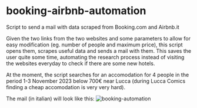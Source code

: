 # booking-airbnb-automation
Script to send a mail with data scraped from Booking.com and Airbnb.it

Given the two links from the two websites and some parameters to allow for easy modification (eg. number of people and maximum price), this script opens them, scrapes useful data and sends a mail with them.
This saves the user quite some time, automating the research process instead of visiting the websites everyday to check if there are some new hotels.

At the moment, the script searches for an accomodation for 4 people in the period 1-3 November 2023 below 700€ near Lucca (during Lucca Comics finding a cheap accomodation is very very hard).

The mail (in italian) will look like this:
![booking-automation](https://github.com/simomura95/booking-airbnb-automation/assets/134875169/5db9ed02-6234-4f96-a68b-c844ce60dd72)
